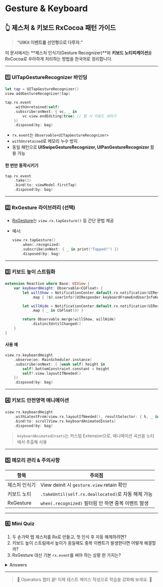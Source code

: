 # Gesture & Keyboard

## 👆 제스처 & 키보드 RxCocoa 패턴 가이드

> **“UIKit 이벤트를 선언형으로 다루자.”**

이 문서에서는 \*\*제스처 인식기(Gesture Recognizer)\*\*와 **키보드 노티피케이션**을 RxCocoa로 우아하게 처리하는 방법을 한국어로 정리합니다.

***

### 1️⃣ UITapGestureRecognizer 바인딩

```swift
let tap = UITapGestureRecognizer()
view.addGestureRecognizer(tap)

tap.rx.event
    .withUnretained(self)
    .subscribe(onNext: { vc, _ in
        vc.view.endEditing(true) // 탭 시 키보드 내리기
    })
    .disposed(by: bag)
```

* `rx.event`는 `Observable<UITapGestureRecognizer>`
* `withUnretained`로 메모리 누수 방지
* 동일 패턴으로 **UISwipeGestureRecognizer, UIPanGestureRecognizer** 활용 가능

#### 한 번만 동작시키기

```swift
tap.rx.event
    .take(1)
    .bind(to: viewModel.firstTap)
    .disposed(by: bag)
```

***

### 2️⃣ RxGesture 라이브러리 (선택)

* [RxGesture](https://github.com/RxSwiftCommunity/RxGesture)는 `view.rx.tapGesture()` 등 간단 문법 제공
*   예시:

    ```swift
    view.rx.tapGesture()
        .when(.recognized)
        .subscribe(onNext: { _ in print("Tapped!") })
        .disposed(by: bag)
    ```

***

### 3️⃣ 키보드 높이 스트림화

```swift
extension Reactive where Base: UIView {
    var keyboardHeight: Observable<CGFloat> {
        let willShow = NotificationCenter.default.rx.notification(UIResponder.keyboardWillShowNotification)
            .map { ($0.userInfo?[UIResponder.keyboardFrameEndUserInfoKey] as? CGRect)?.height ?? 0 }

        let willHide = NotificationCenter.default.rx.notification(UIResponder.keyboardWillHideNotification)
            .map { _ in CGFloat(0) }

        return Observable.merge(willShow, willHide)
            .distinctUntilChanged()
    }
}
```

#### 사용 예

```swift
view.rx.keyboardHeight
    .observe(on: MainScheduler.instance)
    .subscribe(onNext: { [weak self] height in
        self?.bottomConstraint.constant = height
        self?.view.layoutIfNeeded()
    })
    .disposed(by: bag)
```

***

### 4️⃣ 키보드 안전영역 애니메이션

```swift
view.rx.keyboardHeight
    .withLatestFrom(view.rx.layoutIfNeeded(), resultSelector: { h, _ in h })
    .bind(to: scrollView.rx.keyboardAnimatedInsets)
    .disposed(by: bag)
```

> `keyboardAnimatedInsets`는 커스텀 Extension으로, 애니메이션 곡선을 노티에서 추출해 사용

***

### 5️⃣ 메모리 관리 & 주의사항

| 항목        | 주의점                                         |
| --------- | ------------------------------------------- |
| 제스처 인식기   | View deinit 시 `gesture.view` retain 확인      |
| 키보드 노티    | `.takeUntil(self.rx.deallocated)`로 자동 해제 가능 |
| RxGesture | `when(.recognized)` 필터링 안 하면 중복 이벤트 발생      |

***

### 6️⃣ Mini Quiz

1. 두 손가락 탭 제스처를 Rx로 만들고, 첫 인식 후 자동 해제하려면?
2. 키보드 높이 스트림에서 높이가 동일해도 중복 이벤트가 발생한다면 어떻게 해결할까?
3. RxGesture 대신 기본 `rx.event`를 써야 하는 상황 한 가지는?

<details>

<summary>Answers</summary>

1.

    ```swift
    let tap2 = UITapGestureRecognizer()
    tap2.numberOfTouchesRequired = 2
    view.addGestureRecognizer(tap2)

    tap2.rx.event
        .take(1)
        .subscribe(onNext: { _ in print("double finger tap") })
        .disposed(by: bag)
    ```
2. `distinctUntilChanged()` 오퍼레이터를 추가하여 동일 값 필터링
3. RxGesture 미사용 프로젝트(의존성 최소화) 또는 커스텀 상태(`.began`, `.changed`) 등 세밀한 제어 필요할 때

</details>

***

> 🎉 Operators 챕터 끝! 이제 테스트 케이스 작성으로 학습을 강화해 보세요. 🚀
